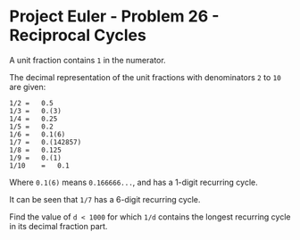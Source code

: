 # Project Euler - Problem 26 - Reciprocal Cycles
A unit fraction contains `1` in the numerator.

The decimal representation of the unit fractions with denominators `2` to `10` are given:

    1/2	= 	0.5
    1/3	= 	0.(3)
    1/4	= 	0.25
    1/5	= 	0.2
    1/6	= 	0.1(6)
    1/7	= 	0.(142857)
    1/8	= 	0.125
    1/9	= 	0.(1)
    1/10	= 	0.1

Where `0.1(6)` means `0.166666...`, and has a 1-digit recurring cycle.

It can be seen that `1/7` has a 6-digit recurring cycle.

Find the value of `d < 1000` for which `1/d` contains the longest recurring cycle in its decimal fraction part.
